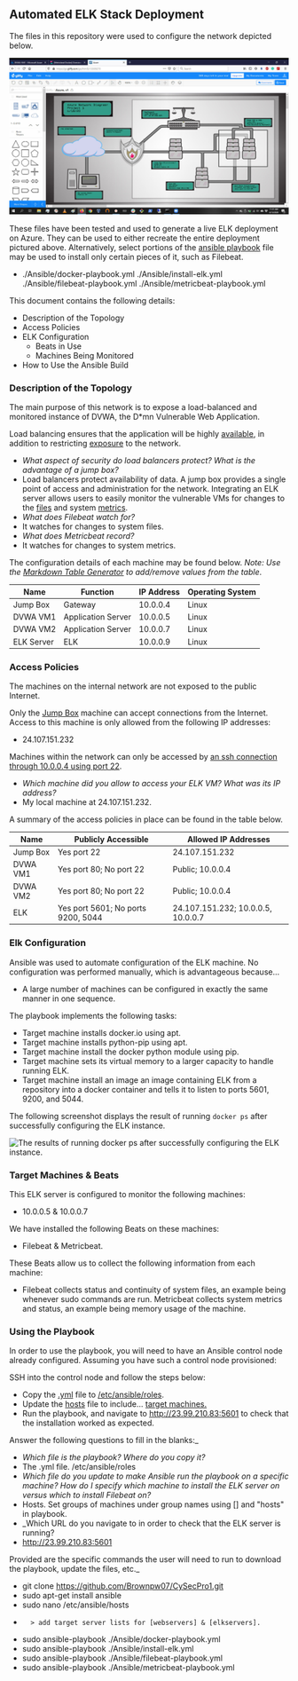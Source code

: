 ## Automated ELK Stack Deployment

The files in this repository were used to configure the network depicted below.

![Red-Team Network](./Diagrams/network_diagram01.jpg)

These files have been tested and used to generate a live ELK deployment on Azure. They can be used to either recreate the entire deployment pictured above. Alternatively, select portions of the <ins>ansible playbook</ins> file may be used to install only certain pieces of it, such as Filebeat.

  - ./Ansible/docker-playbook.yml ./Ansible/install-elk.yml ./Ansible/filebeat-playbook.yml ./Ansible/metricbeat-playbook.yml

This document contains the following details:
- Description of the Topology
- Access Policies
- ELK Configuration
  - Beats in Use
  - Machines Being Monitored
- How to Use the Ansible Build


### Description of the Topology

The main purpose of this network is to expose a load-balanced and monitored instance of DVWA, the D*mn Vulnerable Web Application.

Load balancing ensures that the application will be highly <ins>available</ins>, in addition to restricting <ins>exposure</ins> to the network.
- _What aspect of security do load balancers protect? What is the advantage of a jump box?_
- Load balancers protect availability of data. A jump box provides a single point of access and administration for the network.
Integrating an ELK server allows users to easily monitor the vulnerable VMs for changes to the <ins>files</ins> and system <ins>metrics</ins>.
- _What does Filebeat watch for?_
- It watches for changes to system files.
- _What does Metricbeat record?_
- It watches for changes to system metrics.

The configuration details of each machine may be found below.
_Note: Use the [Markdown Table Generator](http://www.tablesgenerator.com/markdown_tables) to add/remove values from the table_.

| Name       | Function           | IP Address | Operating System |
|------------|--------------------|------------|------------------|
| Jump Box   | Gateway            | 10.0.0.4   | Linux            |
| DVWA VM1   | Application Server | 10.0.0.5   | Linux            |
| DVWA VM2   | Application Server | 10.0.0.7   | Linux            |
| ELK Server | ELK                | 10.0.0.9   | Linux            |

### Access Policies

The machines on the internal network are not exposed to the public Internet. 

Only the <ins>Jump Box</ins> machine can accept connections from the Internet. Access to this machine is only allowed from the following IP addresses:
- 24.107.151.232

Machines within the network can only be accessed by <ins>an ssh connection through 10.0.0.4 using port 22</ins>.
- _Which machine did you allow to access your ELK VM? What was its IP address?_
- My local machine at 24.107.151.232.

A summary of the access policies in place can be found in the table below.

| Name     | Publicly Accessible                 | Allowed IP Addresses               |
|----------|-------------------------------------|------------------------------------|
| Jump Box | Yes port 22                         | 24.107.151.232                     |
| DVWA VM1 | Yes port 80; No port 22             | Public; 10.0.0.4                   |
| DVWA VM2 | Yes port 80; No port 22             | Public; 10.0.0.4                   |
| ELK      | Yes  port 5601; No ports 9200, 5044 | 24.107.151.232; 10.0.0.5, 10.0.0.7 |
### Elk Configuration

Ansible was used to automate configuration of the ELK machine. No configuration was performed manually, which is advantageous because...
- A large number of machines can be configured in exactly the same manner in one sequence.

The playbook implements the following tasks:
- Target machine installs docker.io using apt.
- Target machine installs python-pip using apt.
- Target machine install the docker python module using pip.
- Target machine sets its virtual memory to a larger capacity to handle running ELK.
- Target machine install an image an image containing ELK from a repository into a docker container and tells it to listen to ports 5601, 9200, and 5044.

The following screenshot displays the result of running `docker ps` after successfully configuring the ELK instance.

![The results of running docker ps after successfully configuring the ELK instance.](../Ansible/docker_ps01.png)

### Target Machines & Beats
This ELK server is configured to monitor the following machines:
- 10.0.0.5 & 10.0.0.7

We have installed the following Beats on these machines:
- Filebeat & Metricbeat.

These Beats allow us to collect the following information from each machine:
- Filebeat collects status and continuity of system files, an example being whenever sudo commands are run. Metricbeat collects system metrics and status, an example being memory usage of the machine.

### Using the Playbook
In order to use the playbook, you will need to have an Ansible control node already configured. Assuming you have such a control node provisioned: 

SSH into the control node and follow the steps below:
- Copy the <ins>.yml</ins> file to <ins>/etc/ansible/roles</ins>.
- Update the <ins>hosts</ins> file to include... <ins>target machines.</ins>
- Run the playbook, and navigate to <ins>http://23.99.210.83:5601</ins> to check that the installation worked as expected.

Answer the following questions to fill in the blanks:_
- _Which file is the playbook? Where do you copy it?_
- The .yml file. /etc/ansible/roles
- _Which file do you update to make Ansible run the playbook on a specific machine? How do I specify which machine to install the ELK server on versus which to install Filebeat on?_
- Hosts. Set groups of machines under group names using [] and "hosts" in playbook.
- _Which URL do you navigate to in order to check that the ELK server is running?
- http://23.99.210.83:5601

Provided are the specific commands the user will need to run to download the playbook, update the files, etc._

- git clone https://github.com/Brownpw07/CySecPro1.git
- sudo apt-get install ansible
- sudo nano /etc/ansible/hosts
-       > add target server lists for [webservers] & [elkservers].
- sudo ansible-playbook ./Ansible/docker-playbook.yml
- sudo ansible-playbook ./Ansible/install-elk.yml
- sudo ansible-playbook ./Ansible/filebeat-playbook.yml
- sudo ansible-playbook ./Ansible/metricbeat-playbook.yml


